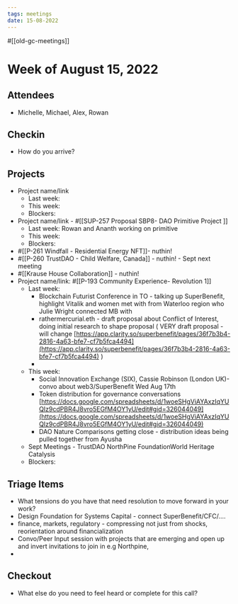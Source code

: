 ```yaml
---
tags: meetings
date: 15-08-2022
---
```

#[[old-gc-meetings]] 
# Week of August 15, 2022

## Attendees
- Michelle, Michael, Alex, Rowan 

## Checkin
- How do you arrive?

## Projects
- Project name/link
	- Last week:
	- This week:
	- Blockers:
- Project name/link - #[[SUP-257 Proposal SBP8- DAO Primitive Project
]]
	- Last week:  Rowan and Ananth working on primitive 
	- This week:
	- Blockers:
- #[[P-261 Windfall - Residential Energy NFT]]- nuthin!
- #[[P-260 TrustDAO - Child Welfare, Canada]] - nuthin! - Sept next meeting
- #[[Krause House Collaboration]] - nuthin!   
- Project name/link: #[[P-193 Community Experience- Revolution 1]] 
	- Last week:
		- Blockchain Futurist Conference in TO - talking up SuperBenefit, highlight Vitalik and women  met with from Waterloo region who Julie Wright connected MB with
		- rathermercurial.eth - draft proposal about Conflict of Interest, doing initial research to shape proposal ( VERY draft proposal - will change [https://app.clarity.so/superbenefit/pages/36f7b3b4-2816-4a63-bfe7-cf7b5fca4494](https://app.clarity.so/superbenefit/pages/36f7b3b4-2816-4a63-bfe7-cf7b5fca4494) )
		- 
	- This week:
		- Social Innovation Exchange (SIX), Cassie Robinson (London UK)- convo about web3/SuperBenefit Wed Aug 17th 
		- Token distribution for governance conversations [https://docs.google.com/spreadsheets/d/1woeSHgViAYAxzIqYUQIz9cdPBR4J8vro5EGfM4OY1yU/edit#gid=326044049](https://docs.google.com/spreadsheets/d/1woeSHgViAYAxzIqYUQIz9cdPBR4J8vro5EGfM4OY1yU/edit#gid=326044049) 
		- DAO Nature Comparisons getting close - distribution ideas being pulled together from Ayusha 
	- Sept Meetings - TrustDAO NorthPine FoundationWorld Heritage Catalysis
	- Blockers:

## Triage Items
- What tensions do you have that need resolution to move forward in your work?
- Design Foundation for Systems Capital - connect SuperBenefit/CFC/....
- finance, markets, regulatory - compressing not just from shocks, reorientation around financialization 
- Convo/Peer Input session with projects that are emerging and open up and invert invitations to join in e.g Northpine, 
- 

## Checkout
- What else do you need to feel heard or complete for this call?

